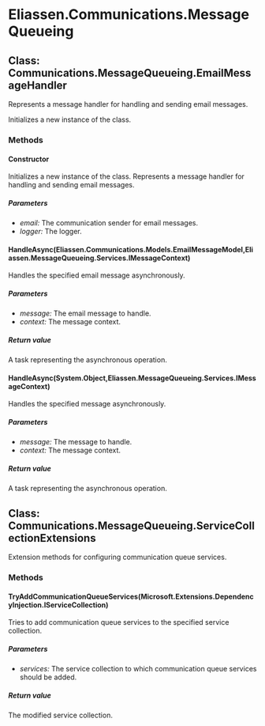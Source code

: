 ﻿# Eliassen.Communications.MessageQueueing


## Class: Communications.MessageQueueing.EmailMessageHandler
Represents a message handler for handling and sending email messages. 

Initializes a new instance of the class.
### Methods


#### Constructor
Initializes a new instance of the class.
Represents a message handler for handling and sending email messages. 


##### Parameters
* *email:* The communication sender for email messages.
* *logger:* The logger.




#### HandleAsync(Eliassen.Communications.Models.EmailMessageModel,Eliassen.MessageQueueing.Services.IMessageContext)
Handles the specified email message asynchronously. 


##### Parameters
* *message:* The email message to handle.
* *context:* The message context.




##### Return value
A task representing the asynchronous operation.



#### HandleAsync(System.Object,Eliassen.MessageQueueing.Services.IMessageContext)
Handles the specified message asynchronously. 


##### Parameters
* *message:* The message to handle.
* *context:* The message context.




##### Return value
A task representing the asynchronous operation.



## Class: Communications.MessageQueueing.ServiceCollectionExtensions
Extension methods for configuring communication queue services. 

### Methods


#### TryAddCommunicationQueueServices(Microsoft.Extensions.DependencyInjection.IServiceCollection)
Tries to add communication queue services to the specified service collection. 


##### Parameters
* *services:* The service collection to which communication queue services should be added.




##### Return value
The modified service collection.

